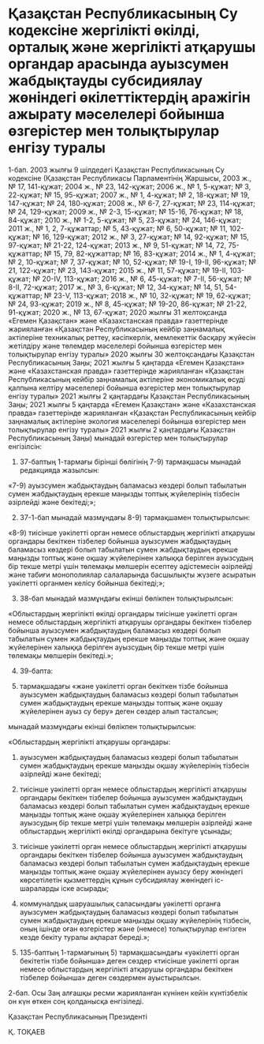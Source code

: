 # Қазақстан Республикасының Су кодексіне жергілікті өкілді, орталық және жергілікті атқарушы органдар арасында ауызсумен жабдықтауды субсидиялау жөніндегі өкілеттіктердің аражігін ажырату мәселелері бойынша өзгерістер мен толықтырулар енгізу                                     туралы

1-бап. 2003 жылғы 9 шілдедегі Қазақстан Республикасының Су кодексіне (Қазақстан Республикасы Парламентінің Жаршысы, 2003 ж., № 17, 141-құжат; 2004 ж., № 23, 142-құжат; 2006 ж., № 1, 5-құжат; № 3, 22-құжат; № 15, 95-құжат; 2007 ж., № 1, 4-құжат; № 2, 18-құжат; № 19, 147-құжат; № 24, 180-құжат; 2008 ж., № 6-7, 27-құжат; № 23, 114-құжат; № 24, 129-құжат; 2009 ж., № 2-3, 15-құжат; № 15-16, 76-құжат; № 18, 84-құжат; 2010 ж., № 1-2, 5-құжат; № 5, 23-құжат; № 24, 146-құжат; 2011 ж., № 1, 2, 7-құжаттар; № 5, 43-құжат; № 6, 50-құжат; № 11, 102-құжат; № 16, 129-құжат; 2012 ж., № 3, 27-құжат; № 14, 92-құжат; № 15, 97-құжат; № 21-22, 124-құжат; 2013 ж., № 9, 51-құжат; № 14, 72, 75-құжаттар; № 15, 79, 82-құжаттар; № 16, 83-құжат; 2014 ж., № 1, 4-құжат; № 2, 10-құжат; № 7, 37-құжат; № 10, 52-құжат; № 19-I, 19-II, 96-құжат; № 21, 122-құжат; № 23, 143-құжат; 2015 ж., № 11, 57-құжат; № 19-II, 103-құжат; № 20-IV, 113-құжат; 2016 ж., № 6, 45-құжат; № 7-II, 56-құжат; № 8-II, 72-құжат; 2017 ж., № 3, 6-құжат; № 12, 34-құжат; № 14, 51, 54-құжаттар; № 23-V, 113-құжат; 2018 ж., № 10, 32-құжат; № 19, 62-құжат; № 24, 93-құжат; 2019 ж., № 8, 45-құжат; № 19-20, 86-құжат; № 21-22, 91-құжат; 2020 ж., № 13, 67-құжат; 2020 жылғы 31 желтоқсанда «Егемен Қазақстан» және «Казахстанская правда» газеттерінде жарияланған «Қазақстан Республикасының кейбір заңнамалық актілеріне техникалық реттеу, кәсіпкерлік, мемлекеттік басқару жүйесін жетілдіру және төлемдер мәселелері бойынша өзгерістер мен толықтырулар енгізу туралы» 2020 жылғы 30 желтоқсандағы Қазақстан Республикасының Заңы; 2021 жылғы 5 қаңтарда «Егемен Қазақстан» және «Казахстанская правда» газеттерінде жарияланған «Қазақстан Республикасының кейбір заңнамалық актілеріне экономикалық өсуді қалпына келтіру мәселелері бойынша өзгерістер мен толықтырулар енгізу туралы» 2021 жылғы 2 қаңтардағы Қазақстан Республикасының Заңы; 2021 жылғы 5 қаңтарда «Егемен Қазақстан» және «Казахстанская правда» газеттерінде жарияланған «Қазақстан Республикасының кейбір заңнамалық актілеріне экология мәселелері бойынша өзгерістер мен толықтырулар енгізу туралы» 2021 жылғы 2 қаңтардағы Қазақстан Республикасының Заңы) мынадай өзгерістер мен толықтырулар енгізілсін:

1) 37-баптың 1-тармағы бірінші бөлігінің 7-9) тармақшасы мынадай редакцияда жазылсын:

«7-9) ауызсумен жабдықтаудың баламасыз көздері болып табылатын сумен жабдықтаудың ерекше маңызды топтық жүйелерінің тізбесін әзірлейді және бекітеді;»;

2) 37-1-бап мынадай мазмұндағы 8-9) тармақшамен толықтырылсын:

«8-9) тиісінше уәкілетті орган немесе облыстардың жергілікті атқарушы органдары бекіткен тізбелер бойынша ауызсумен жабдықтаудың баламасыз көздері болып табылатын сумен жабдықтаудың ерекше маңызды топтық және оқшау жүйелерінен халыққа берілген ауызсудың бір текше метрі үшін төлемақы мөлшерін есептеу әдістемесін әзірлейді және табиғи монополиялар салаларында басшылықты жүзеге асыратын уәкілетті органмен келісу бойынша бекітеді;»;

3) 38-бап мынадай мазмұндағы екінші бөлікпен толықтырылсын:

«Облыстардың жергілікті өкілді органдары тиісінше уәкілетті орган немесе облыстардың жергілікті атқарушы органдары бекіткен тізбелер бойынша ауызсумен жабдықтаудың баламасыз көздері болып табылатын сумен жабдықтаудың ерекше маңызды топтық және оқшау жүйелерінен халыққа берілген ауызсудың бір текше метрі үшін төлемақы мөлшерін бекітеді.»;

4) 39-бапта:

10) тармақшадағы «және уәкілетті орган бекіткен тізбе бойынша ауызсумен жабдықтаудың баламасыз көздері болып табылатын сумен жабдықтаудың ерекше маңызды топтық және оқшау жүйелерінен ауыз су беру» деген сөздер алып тасталсын;

мынадай мазмұндағы екінші бөлікпен толықтырылсын:

«Облыстардың жергілікті атқарушы органдары:

1) ауызсумен жабдықтаудың баламасыз көздері болып табылатын сумен жабдықтаудың ерекше маңызды оқшау жүйелерінің тізбесін әзірлейді және бекітеді;

2) тиісінше уәкілетті орган немесе облыстардың жергілікті атқарушы органдары бекіткен тізбелер бойынша ауызсумен жабдықтаудың баламасыз көздері болып табылатын сумен жабдықтаудың ерекше маңызды топтық және оқшау жүйелерінен халыққа берілген ауызсудың бір текше метрі үшін төлемақы мөлшерін әзірлейді және облыстардың жергілікті өкілді органдарына бекітуге ұсынады;

3) тиісінше уәкілетті орган немесе облыстардың жергілікті атқарушы органдары бекіткен тізбелер бойынша ауызсумен жабдықтаудың баламасыз көздері болып табылатын сумен жабдықтаудың ерекше маңызды топтық және оқшау жүйелерінен ауызсу беру жөніндегі көрсетілетін қызметтердің құнын субсидиялау жөніндегі іс-шараларды іске асырады; 

4) коммуналдық шаруашылық саласындағы уәкілетті органға ауызсумен жабдықтаудың баламасыз көздері болып табылатын сумен жабдықтаудың ерекше маңызды оқшау жүйелерінің тізбесін, оның ішінде оған өзгерістер және (немесе) толықтырулар енгізген кезде бекіту туралы ақпарат береді.»;

5) 135-баптың 1-тармағының 5) тармақшасындағы «уәкілетті орган бекітетін тізбе бойынша» деген сөздер «тиісінше уәкілетті орган немесе облыстардың жергілікті атқарушы органдары бекіткен тізбелер бойынша» деген сөздермен ауыстырылсын.

2-бап. Осы Заң алғашқы ресми жарияланған күнінен кейін күнтізбелік он күн өткен соң қолданысқа енгізіледі.

Қазақстан Республикасының Президенті

Қ. ТОҚАЕВ


